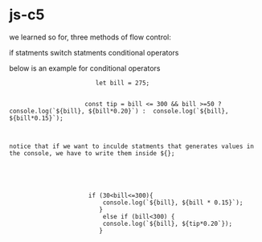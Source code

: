 # js-c5

we learned so for, three methods of flow control:

if statments
switch statments
conditional operators



below is an example for conditional operators



                            let bill = 275;


                         const tip = bill <= 300 && bill >=50 ?  console.log(`${bill}, ${bill*0.20}`) :  console.log(`${bill}, ${bill*0.15}`);
 


    notice that if we want to inculde statments that generates values in the console, we have to write them inside ${};
    
    
    
    

                          if (30<bill<=300){
                              console.log(`${bill}, ${bill * 0.15}`);
                             }
                              else if (bill<300) {
                              console.log(`${bill}, ${tip*0.20`});
                             }
   

